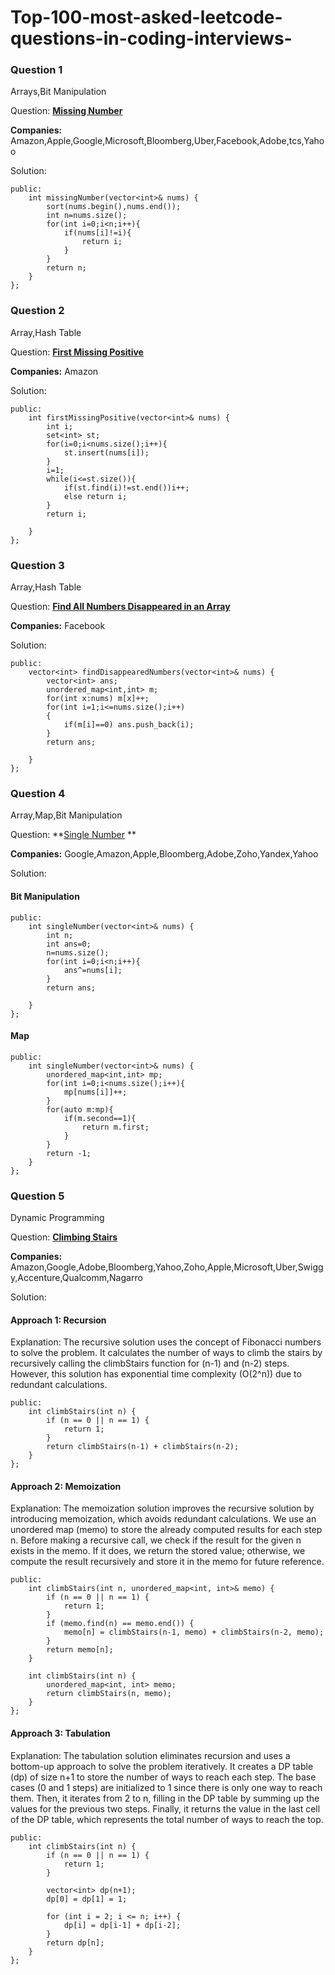 # Top-100-most-asked-leetcode-questions-in-coding-interviews-


### Question 1
Arrays,Bit Manipulation

Question:
**[Missing Number](https://leetcode.com/problems/missing-number/description/)**

**Companies:** Amazon,Apple,Google,Microsoft,Bloomberg,Uber,Facebook,Adobe,tcs,Yahoo

Solution:
```class Solution {
public:
    int missingNumber(vector<int>& nums) {
        sort(nums.begin(),nums.end());
        int n=nums.size();
        for(int i=0;i<n;i++){
            if(nums[i]!=i){
                return i;
            }
        }
        return n;
    }
};
```
### Question 2
Array,Hash Table

Question:
**[First Missing Positive](https://leetcode.com/problems/first-missing-positive/description/)**

**Companies:** Amazon

Solution:
```class Solution {
public:
    int firstMissingPositive(vector<int>& nums) {
        int i;
        set<int> st;
        for(i=0;i<nums.size();i++){
            st.insert(nums[i]);
        }        
        i=1;
        while(i<=st.size()){
            if(st.find(i)!=st.end())i++;
            else return i;
        }
        return i;

    }
};
```

### Question 3
Array,Hash Table

Question:
**[Find All Numbers Disappeared in an Array](https://leetcode.com/problems/find-all-numbers-disappeared-in-an-array/description/)**

**Companies:** Facebook

Solution:
```class Solution {
public:
    vector<int> findDisappearedNumbers(vector<int>& nums) {
        vector<int> ans;
        unordered_map<int,int> m;
        for(int x:nums) m[x]++;
        for(int i=1;i<=nums.size();i++)
        {
            if(m[i]==0) ans.push_back(i); 
        }
        return ans;

    }
};
```

### Question 4
Array,Map,Bit Manipulation

Question:
**[Single Number](https://leetcode.com/problems/single-number/description/)
**

**Companies:** Google,Amazon,Apple,Bloomberg,Adobe,Zoho,Yandex,Yahoo

Solution:
#### Bit Manipulation
```class Solution {
public:
    int singleNumber(vector<int>& nums) {
        int n;
        int ans=0;
        n=nums.size();
        for(int i=0;i<n;i++){
            ans^=nums[i];
        }
        return ans;

    }
};
```
#### Map
```class Solution {
public:
    int singleNumber(vector<int>& nums) {
        unordered_map<int,int> mp;
        for(int i=0;i<nums.size();i++){
            mp[nums[i]]++;
        }
        for(auto m:mp){
            if(m.second==1){
                return m.first;
            }
        }
        return -1;
    }
};
```
### Question 5
Dynamic Programming

Question:
**[Climbing Stairs](https://leetcode.com/problems/climbing-stairs/description/)**

**Companies:** 	
Amazon,Google,Adobe,Bloomberg,Yahoo,Zoho,Apple,Microsoft,Uber,Swiggy,Accenture,Qualcomm,Nagarro

Solution:
#### Approach 1: Recursion 
Explanation: The recursive solution uses the concept of Fibonacci numbers to solve the problem. It calculates the number of ways to climb the stairs by 
recursively calling the climbStairs function for (n-1) and (n-2) steps. However, this solution has exponential time complexity (O(2^n)) due to redundant 
calculations.
```class Solution {
public:
    int climbStairs(int n) {
        if (n == 0 || n == 1) {
            return 1;
        }
        return climbStairs(n-1) + climbStairs(n-2);
    }
};
```
#### Approach 2: Memoization
Explanation: The memoization solution improves the recursive solution by introducing memoization, which avoids redundant calculations. We use an unordered map 
(memo) to store the already computed results for each step n. Before making a recursive call, we check if the result for the given n exists in the memo. If it 
does, we return the stored value; otherwise, we compute the result recursively and store it in the memo for future reference.
```class Solution {
public:
    int climbStairs(int n, unordered_map<int, int>& memo) {
        if (n == 0 || n == 1) {
            return 1;
        }
        if (memo.find(n) == memo.end()) {
            memo[n] = climbStairs(n-1, memo) + climbStairs(n-2, memo);
        }
        return memo[n];
    }

    int climbStairs(int n) {
        unordered_map<int, int> memo;
        return climbStairs(n, memo);
    }
};
```
#### Approach 3: Tabulation
Explanation: The tabulation solution eliminates recursion and uses a bottom-up approach to solve the problem iteratively. It creates a DP table (dp) of size n+1 
to store the number of ways to reach each step. The base cases (0 and 1 steps) are initialized to 1 since there is only one way to reach them. Then, it iterates 
from 2 to n, filling in the DP table by summing up the values for the previous two steps. Finally, it returns the value in the last cell of the DP table, which 
represents the total number of ways to reach the top.
```class Solution {
public:
    int climbStairs(int n) {
        if (n == 0 || n == 1) {
            return 1;
        }

        vector<int> dp(n+1);
        dp[0] = dp[1] = 1;
        
        for (int i = 2; i <= n; i++) {
            dp[i] = dp[i-1] + dp[i-2];
        }
        return dp[n];
    }
};
```
